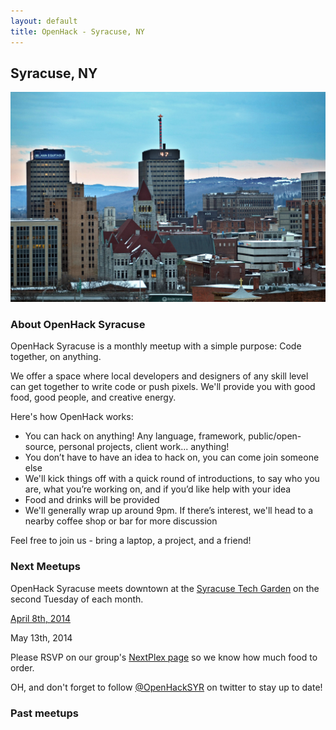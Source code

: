 ```yaml
---
layout: default
title: OpenHack - Syracuse, NY
---
```


## Syracuse, NY

![Downtown Syracuse](/syracuse/syracuse.jpg)

### About OpenHack Syracuse

OpenHack Syracuse is a monthly meetup with a simple purpose: Code together, on anything.

We offer a space where local developers and designers of any skill level can get together to write code or push pixels. We'll provide you with good food, good people, and creative energy.

Here's how OpenHack works:

* You can hack on anything! Any language, framework, public/open-source, personal projects, client work... anything!
* You don’t have to have an idea to hack on, you can come join someone else
* We'll kick things off with a quick round of introductions, to say who you are, what you’re working on, and if you’d like help with your idea
* Food and drinks will be provided
* We'll generally wrap up around 9pm. If there’s interest, we'll head to a nearby coffee shop or bar for more discussion

Feel free to join us - bring a laptop, a project, and a friend!

### Next Meetups

OpenHack Syracuse meets downtown at the [Syracuse Tech Garden](http://www.thetechgarden.com/) on the second Tuesday of each month.

[April 8th, 2014](http://nextplex.com/syracuse-ny/groups/openhack-syracuse/events/15908-openhack-1-0)

May 13th, 2014

Please RSVP on our group's [NextPlex page](http://nextplex.com/syracuse-ny/groups/openhack-syracuse) so we know how much food to order.

OH, and don't forget to follow [@OpenHackSYR](http://twitter.com/OpenHackSYR) on twitter to stay up to date!

### Past meetups
